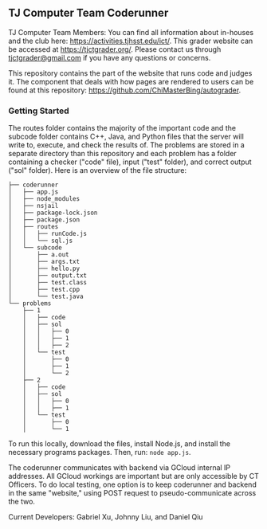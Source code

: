 ## TJ Computer Team Coderunner

TJ Computer Team Members: You can find all information about in-houses and the club here: https://activities.tjhsst.edu/ict/.
This grader website can be accessed at https://tjctgrader.org/.
Please contact us through tjctgrader@gmail.com if you have any questions or concerns.

This repository contains the part of the website that runs code and judges it. The component that deals with how pages are rendered to users can be found at this repository: https://github.com/ChiMasterBing/autograder.

### Getting Started

The routes folder contains the majority of the important code and the subcode folder contains C++, Java, and Python files that the server will write to, execute, and check the results of.
The problems are stored in a separate directory than this repository and each problem has a folder containing a checker ("code" file), input ("test" folder), and correct output ("sol" folder).
Here is an overview of the file structure:
```
├── coderunner
│   ├── app.js
│   ├── node_modules
│   ├── nsjail
│   ├── package-lock.json
│   ├── package.json
│   ├── routes
│   │   ├── runCode.js
│   │   └── sql.js
│   └── subcode
│       ├── a.out
│       ├── args.txt
│       ├── hello.py
│       ├── output.txt
│       ├── test.class
│       ├── test.cpp
│       └── test.java
└── problems
    ├── 1
    │   ├── code
    │   ├── sol
    │   │   ├── 0
    │   │   ├── 1
    │   │   ├── 2
    │   └── test
    │       ├── 0
    │       ├── 1
    │       └── 2
    ├── 2
    │   ├── code
    │   ├── sol
    │   │   ├── 0
    │   │   ├── 1
    │   └── test
    │       ├── 0
    │       └── 1
```

To run this locally, download the files, install Node.js, and install the necessary programs packages. Then, run:
```node app.js```.

The coderunner communicates with backend via GCloud internal IP addresses. All GCloud workings are important but are only accessible by CT Officers. To do local testing, one option is to keep coderunner and backend in the same "website," using POST request to pseudo-communicate across the two. 

Current Developers: Gabriel Xu, Johnny Liu, and Daniel Qiu
